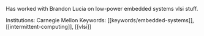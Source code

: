 Has worked with Brandon Lucia on low-power embedded systems vlsi stuff.

Institutions: Carnegie Mellon
Keywords: [[keywords/embedded-systems]], [[intermittent-computing]], [[vlsi]]
